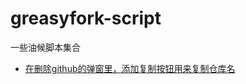 # greasyfork-script

一些油候脚本集合

- [在删除github的弹窗里，添加复制按钮用来复制仓库名](https://greasyfork.org/zh-CN/scripts/444882-auto-copy-github-repository-name)